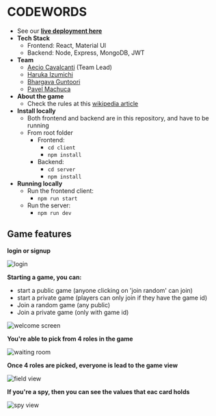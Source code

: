 # CODEWORDS
  - See our [**live deployment here**](https://be-codewords.herokuapp.com/)
  - **Tech Stack**
    - Frontend: React, Material UI
    - Backend: Node, Express, MongoDB, JWT
  - **Team**
    - [Aecio Cavalcanti](https://github.com/aeciorc) (Team Lead)
    - [Haruka Izumichi](https://github.com/haruka-izm)
    - [Bhargava Guntoori](https://github.com/Flaagrah)
    - [Pavel Machuca](https://github.com/pavel6767/)
  - **About the game**
    - Check the rules at this [wikipedia article](<https://en.wikipedia.org/wiki/Codenames_(board_game)>)
  - **Install locally**
    - Both frontend and backend are in this repository, and have to be running
    - From root folder
      - Frontend:
        - `cd client`
        - `npm install`
      - Backend:
        - `cd server`
        - `npm install`
  - **Running locally**
    - Run the frontend client:
      - `npm run start`
    - Run the server:
      - `npm run dev`
## Game features
**login or signup**

![login](https://res.cloudinary.com/a-node/image/upload/v1588200816/codingwords/cw-login.png?raw=true "Optional Title")

**Starting a game, you can:**
  - start a public game (anyone clicking on 'join random' can join)
  - start a private game (players can only join if they have the game id)
  - Join a random game (any public)
  - Join a private game (only with game id)

![welcome screen](https://res.cloudinary.com/a-node/image/upload/v1588201201/codingwords/cw-welcome.png?raw=true "Optional Title")

**You're able to pick from 4 roles in the game**

![waiting room](https://res.cloudinary.com/a-node/image/upload/v1588201201/codingwords/cw-waiting_room.png?raw=true "Optional Title")

**Once 4 roles are picked, everyone is lead to the game view**

![field view](https://res.cloudinary.com/a-node/image/upload/v1588201201/codingwords/cw-gameplay.png?raw=true "Optional Title")

**If you're a spy, then you can see the values that eac card holds**

![spy view](https://res.cloudinary.com/a-node/image/upload/v1588201535/codingwords/cw-spy_view.png "Optional Title")
